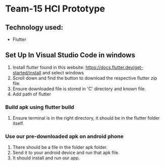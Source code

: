 # Team-15 HCI Prototype

## Technology used: 
- Flutter

## Set Up In Visual Studio Code in windows
  1. Install flutter found in this website: https://docs.flutter.dev/get-started/install and select windows
  2. Scroll down and find the button to download the respective flutter zip file.
  3. Ensure downloaded file is stored in 'C' directory and known file.
  4. Add path of flutter
     
### Build apk using flutter build
  1. Ensure terminal is in the right directory, it should be in the flutter folder itself.


### 


### Use our pre-downloaded apk on android phone
  1. There should be a file in the folder apk folder.
  2. Send it to your android device and run that apk file.
  3. It should install and run our app.
      
